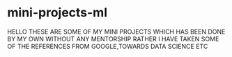 # mini-projects-ml
HELLO THESE ARE SOME OF MY MINI PROJECTS WHICH HAS BEEN DONE BY MY OWN WITHOUT ANY MENTORSHIP RATHER I HAVE TAKEN SOME OF THE REFERENCES FROM GOOGLE,TOWARDS DATA SCIENCE ETC 
